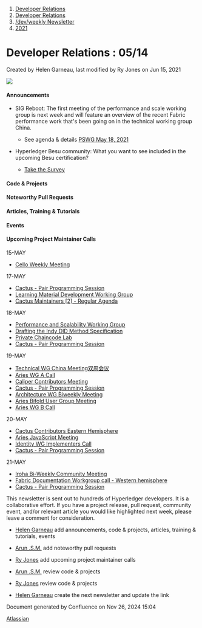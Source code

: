 1. [Developer Relations](index.html)
2. [Developer Relations](Developer-Relations_17170434.html)
3. [/dev/weekly Newsletter](17170445.html)
4. [2021](2021_17170692.html)

# Developer Relations : 05/14

Created by Helen Garneau, last modified by Ry Jones on Jun 15, 2021

![](https://ci5.googleusercontent.com/proxy/MJRSjrctXlb1mME2ABG2bmd6USk_RV1YmMN0IwFTnq8glRSRbLJzh0V5qUIcbOChuHya5NG1I-cT70b6ZaNTwaC4J2E-Hor9uTjrWSCVp0WrYWhNGdQijGkZSxz12C7yGsn43fvqFawLiKE7nw4n6PQZUTM-2lhEnVsqkeEMBLe23PvT=s0-d-e1-ft#http://image.email.thelinuxfoundation.org/lib/fe37157075640475711c73/m/2/0f181714-03b7-4174-9914-2c73127fde89.png)

#### Announcements

- SIG Reboot: The first meeting of the performance and scale working group is next week and will feature an overview of the recent Fabric performance work that's been going on in the technical working group China.  
  
  - See agenda &amp; details [PSWG May 18, 2021](https://lf-hyperledger.atlassian.net/wiki/spaces/PSWG/pages/19890313/PSWG+May+18+2021)
- Hyperledger Besu community: What you want to see included in the upcoming Besu certification?
  
  - [Take the Survey](https://email.linuxfoundation.org/e2t/tc/VWkJdJ2HhvHFVPwHJx8QsNW-W97gBTk4q_2GWMkNllX3p_9LV1-WJV7CgVz1W4JSbM54w5qS2W8_5WGt6lXl3fV6f0zh5bs0m0W5jlwVb5Mm5mPW1t82hr6z87mxW3Bz7G036l2l1W7SZ3ZM4LYwLHW824H5m3xswwYW2T_BcP7kF1pXVF-JZ65BXJTtW4r6fyS2Nj1tRW8SQ94J6zKjMYW8y92036QPns1VR84-Y8X1qhjW6tR1JN1Q0gLkW8LHcDH67z99mW95gsSV63wR7dW7DCP872dxgZSW6F3XwH7YTXx5W6dhvRK1dXs5CW25SsfX7D6zK0W35XlBy808CFGN8h-N5FyYxSXN1CK64MrdVj3W1CVl703xBKJYW5gGL9S8tNB39W3bzfZ47pRkkVW2hvz3l41Q4H73flP1)

#### Code &amp; Projects

#### Noteworthy Pull Requests

#### Articles, Training &amp; Tutorials

#### Events

#### Upcoming Project Maintainer Calls

15-MAY

- [Cello Weekly Meeting]()

17-MAY

- [Cactus - Pair Programming Session]()
- [Learning Material Development Working Group]()
- [Cactus Maintainers \[2\] - Regular Agenda]()

18-MAY

- [Performance and Scalability Working Group]()
- [Drafting the Indy DID Method Specification]()
- [Private Chaincode Lab]()
- [Cactus - Pair Programming Session]()

19-MAY

- [Technical WG China Meeting双周会议]()
- [Aries WG A Call]()
- [Caliper Contributors Meeting]()
- [Cactus - Pair Programming Session]()
- [Architecture WG Biweekly Meeting]()
- [Aries Bifold User Group Meeting]()
- [Aries WG B Call]()

20-MAY

- [Cactus Contributors Eastern Hemisphere]()
- [Aries JavaScript Meeting]()
- [Identity WG Implementers Call]()
- [Cactus - Pair Programming Session]()

21-MAY

- [Iroha Bi-Weekly Community Meeting]()
- [Fabric Documentation Workgroup call - Western hemisphere]()
- [Cactus - Pair Programming Session]()

This newsletter is sent out to hundreds of Hyperledger developers. It is a collaborative effort. If you have a project release, pull request, community event, and/or relevant article you would like highlighted next week, please leave a comment for consideration.

- [Helen Garneau](https://lf-hyperledger.atlassian.net/wiki/people/60da2fc7285656006a667081?ref=confluence) add announcements, code &amp; projects, articles, training &amp; tutorials, events
- [Arun .S.M.](https://lf-hyperledger.atlassian.net/wiki/people/621a0e5097d313006ba7386a?ref=confluence) add noteworthy pull requests
  
- [Ry Jones](https://lf-hyperledger.atlassian.net/wiki/people/557058:078cecfc-fb17-4d9a-8759-b5b74efa6850?ref=confluence) add upcoming project maintainer calls
- [Arun .S.M.](https://lf-hyperledger.atlassian.net/wiki/people/621a0e5097d313006ba7386a?ref=confluence) review code &amp; projects
- [Ry Jones](https://lf-hyperledger.atlassian.net/wiki/people/557058:078cecfc-fb17-4d9a-8759-b5b74efa6850?ref=confluence) review code &amp; projects
- [Helen Garneau](https://lf-hyperledger.atlassian.net/wiki/people/60da2fc7285656006a667081?ref=confluence) create the next newsletter and update the link

Document generated by Confluence on Nov 26, 2024 15:04

[Atlassian](http://www.atlassian.com/)
